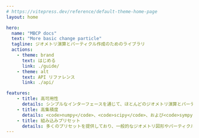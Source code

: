 ```yaml
---
# https://vitepress.dev/reference/default-theme-home-page
layout: home

hero:
  name: "MBCP docs"
  text: "More basic change particle"
  tagline: ジオメトリ演算とパーティクル作成のためのライブラリ
  actions:
    - theme: brand
      text: はじめる
      link: ./guide/
    - theme: alt
      text: API リファレンス
      link: ./api/

features:
    - title: 高可用性
      details: シンプルなインターフェースを通じて、ほとんどのジオメトリ演算とパーティクル作成のニーズを実現しました
    - title: 高集積度
      details: <code>numpy</code>、<code>scipy</code>、および<code>sympy</code>をラップして統合し、Geogebraを使用するように簡単にスクリプトを作成できます
    - title: 組み込みプリセット
      details: 多くのプリセットを提供しており、一般的なジオメトリ図形やパーティクル効果など、迅速に作成できます
---
```

